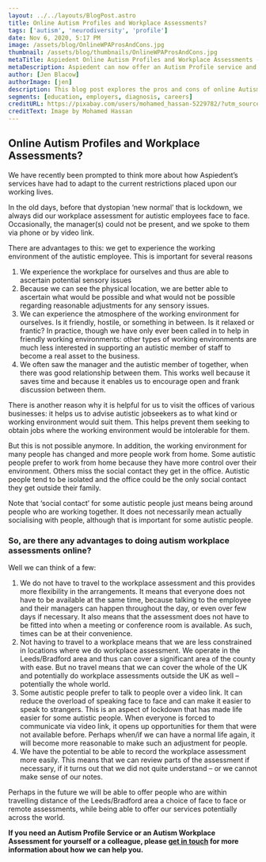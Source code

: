 ```yaml
---
layout: ../../layouts/BlogPost.astro
title: Online Autism Profiles and Workplace Assessments?
tags: ['autism', 'neurodiversity', 'profile']
date: Nov 6, 2020, 5:17 PM
image: /assets/blog/OnlineWPAProsAndCons.jpg
thumbnail: /assets/blog/thumbnails/OnlineWPAProsAndCons.jpg
metaTitle: Aspiedent Online Autism Profiles and Workplace Assessments - Pros and Cons
metaDescription: Aspiedent can now offer an Autism Profile service and Workplace Assessment service online. This blog post discusses the pros and cons of online Autism Profiles and Workplace Assessments.
author: [Jen Blacow]
authorImage: [jen]
description: This blog post explores the pros and cons of online Autism Profiles and Workplace Assessments. There are benefits and disadvantages to doing an online Autism Profile or Workplace Assessment. 
segments: [education, employers, diagnosis, careers]
creditURL: https://pixabay.com/users/mohamed_hassan-5229782/?utm_source=link-attribution&utm_medium=referral&utm_campaign=image&utm_content=3643025
creditText: Image by Mohamed Hassan
---
```

## Online Autism Profiles and Workplace Assessments?
We have recently been prompted to think more about how Aspiedent’s services have had to adapt to the current restrictions placed upon our working lives.

In the old days, before that dystopian ‘new normal’ that is lockdown, we always did our workplace assessment for autistic employees face to face. Occasionally, the manager(s) could not be present, and we spoke to them via phone or by video link.

There are advantages to this: we get to experience the working environment of the autistic employee. This is important for several reasons
1. We experience the workplace for ourselves and thus are able to ascertain potential sensory issues
2. Because we can see the physical location, we are better able to ascertain what would be possible and what would not be possible regarding reasonable adjustments for any sensory issues.
3. We can experience the atmosphere of the working environment for ourselves. Is it friendly, hostile, or something in between. Is it relaxed or frantic? In practice, though we have only ever been called in to help in friendly working environments: other types of working environments are much less interested in supporting an autistic member of staff to become a real asset to the business.
4. We often saw the manager and the autistic member of together, when there was good relationship between them. This works well because it saves time and because it enables us to encourage open and frank discussion between them.

There is another reason why it is helpful for us to visit the offices of various businesses: it helps us to advise autistic jobseekers as to what kind or working environment would suit them. This helps prevent them seeking to obtain jobs where the working environment would be intolerable for them.

But this is not possible anymore. In addition, the working environment for many people has changed and more people work from home. Some autistic people prefer to work from home because they have more control over their environment. Others miss the social contact they get in the office. Autistic people tend to be isolated and the office could be the only social contact they get outside their family.

Note that ‘social contact’ for some autistic people just means being around people who are working together. It does not necessarily mean actually socialising with people, although that is important for some autistic people.

### **So, are there any advantages to doing autism workplace assessments online?**
Well we can think of a few:
1. We do not have to travel to the workplace assessment and this provides more flexibility in the arrangements. It means that everyone does not have to be available at the same time, because talking to the employee and their managers can happen throughout the day, or even over few days if necessary. It also means that the assessment does not have to be fitted into when a meeting or conference room is available. As such, times can be at their convenience.
2. Not having to travel to a workplace means that we are less constrained in locations where we do workplace assessment. We operate in the Leeds/Bradford area and thus can cover a significant area of the county with ease. But no travel means that we can cover the whole of the UK and potentially do workplace assessments outside the UK as well – potentially the whole world.
3. Some autistic people prefer to talk to people over a video link. It can reduce the overload of speaking face to face and can make it easier to speak to strangers. This is an aspect of lockdown that has made life easier for some autistic people. When everyone is forced to communicate via video link, it opens up opportunities for them that were not available before. Perhaps when/if we can have a normal life again, it will become more reasonable to make such an adjustment for people.
4. We have the potential to be able to record the workplace assessment more easily. This means that we can review parts of the assessment if necessary, if it turns out that we did not quite understand – or we cannot make sense of our notes.

Perhaps in the future we will be able to offer people who are within travelling distance of the Leeds/Bradford area a choice of face to face or remote assessments, while being able to offer our services potentially across the world.

**If you need an Autism Profile Service or an Autism Workplace Assessment for yourself or a colleague, please [get in touch](/contact) for more information about how we can help you.**